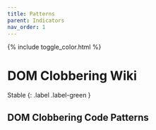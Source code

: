 ```yaml
---
title: Patterns
parent: Indicators
nav_order: 1
---
```


{% include toggle_color.html %}

# DOM Clobbering Wiki

Stable
{: .label .label-green }


## DOM Clobbering Code Patterns


